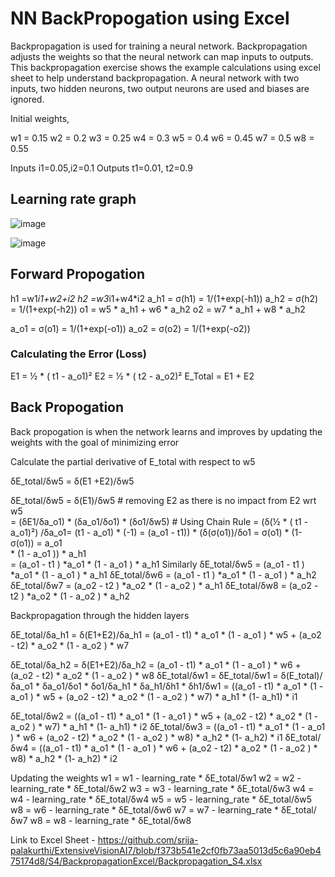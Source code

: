 # NN BackPropogation using Excel

Backpropagation is used for training a neural network. Backpropagation adjusts the weights so that the neural network can map inputs to outputs. This backpropagation exercise shows the example calculations using excel sheet to help understand backpropagation. A neural network with two inputs, two hidden neurons, two output neurons are used and biases are ignored.

Initial weights,

w1 = 0.15	w2 = 0.2	w3 = 0.25	w4 = 0.3
w5 = 0.4	w6 = 0.45	w7 = 0.5	w8 = 0.55

Inputs i1=0.05,i2=0.1
Outputs t1=0.01, t2=0.9
## Learning rate graph

![image](https://user-images.githubusercontent.com/43727228/137796580-6ff18e08-9e85-4c86-9d26-a47259d35005.png)


![image](https://user-images.githubusercontent.com/43727228/137797021-4f0814a0-fb38-4545-afc7-b84808075b48.png)

## Forward Propogation
  h1 =w1*i1+w2+i2
  h2 =w3*i1+w4*i2
  a_h1 = σ(h1) = 1/(1+exp(-h1))
  a_h2 = σ(h2) = 1/(1+exp(-h2))
  o1 = w5 * a_h1 + w6 * a_h2
  o2 = w7 * a_h1 + w8 * a_h2
  
  a_o1 = σ(o1) = 1/(1+exp(-o1))
  a_o2 = σ(o2) = 1/(1+exp(-o2))

### Calculating the Error (Loss)
E1 = ½ * ( t1 - a_o1)²
E2 = ½ * ( t2 - a_o2)²
E_Total = E1 + E2


## Back Propogation
Back propogation is when the network learns and improves by updating the weights with the goal of minimizing error

Calculate the partial derivative of E_total with respect to w5

δE_total/δw5 = δ(E1 +E2)/δw5

δE_total/δw5 = δ(E1)/δw5       # removing E2 as there is no impact from E2 wrt w5	
             = (δE1/δa_o1) * (δa_o1/δo1) * (δo1/δw5)	# Using Chain Rule
             = (δ(½ * ( t1 - a_o1)²) /δa_o1= (t1 - a_o1) * (-1) = (a_o1 - t1))
                * (δ(σ(o1))/δo1 = σ(o1) * (1-σ(o1)) = a_o1                   
                * (1 - a_o1 )) * a_h1                                       
             = (a_o1 - t1 ) *a_o1 * (1 - a_o1 ) * a_h1
Similarly
δE_total/δw5 = (a_o1 - t1 ) *a_o1 * (1 - a_o1 ) * a_h1
δE_total/δw6 = (a_o1 - t1 ) *a_o1 * (1 - a_o1 ) * a_h2
δE_total/δw7 = (a_o2 - t2 ) *a_o2 * (1 - a_o2 ) * a_h1
δE_total/δw8 = (a_o2 - t2 ) *a_o2 * (1 - a_o2 ) * a_h2

Backpropagation through the hidden layers

δE_total/δa_h1 = δ(E1+E2)/δa_h1 
               = (a_o1 - t1) * a_o1 * (1 - a_o1 ) * w5 + (a_o2 - t2) * a_o2 * (1 - a_o2 ) * w7
               
δE_total/δa_h2 = δ(E1+E2)/δa_h2 
               = (a_o1 - t1) * a_o1 * (1 - a_o1 ) * w6 + (a_o2 - t2) * a_o2 * (1 - a_o2 ) * w8
δE_total/δw1 = δE_total/δw1 = δ(E_total)/δa_o1 * δa_o1/δo1 * δo1/δa_h1 * δa_h1/δh1 * δh1/δw1
             = ((a_o1 - t1) * a_o1 * (1 - a_o1 ) * w5 + (a_o2 - t2) * a_o2 * (1 - a_o2 ) * w7) * a_h1 * (1- a_h1) * i1
             

δE_total/δw2 = ((a_o1 - t1) * a_o1 * (1 - a_o1 ) * w5 + (a_o2 - t2) * a_o2 * (1 - a_o2 ) * w7) * a_h1 * (1- a_h1) * i2
δE_total/δw3 = ((a_o1 - t1) * a_o1 * (1 - a_o1 ) * w6 + (a_o2 - t2) * a_o2 * (1 - a_o2 ) * w8) * a_h2 * (1- a_h2) * i1
δE_total/δw4 = ((a_o1 - t1) * a_o1 * (1 - a_o1 ) * w6 + (a_o2 - t2) * a_o2 * (1 - a_o2 ) * w8) * a_h2 * (1- a_h2) * i2


Updating the weights
    w1 = w1 - learning_rate * δE_total/δw1
    w2 = w2 - learning_rate * δE_total/δw2
    w3 = w3 - learning_rate * δE_total/δw3
    w4 = w4 - learning_rate * δE_total/δw4
    w5 = w5 - learning_rate * δE_total/δw5
    w8 = w6 - learning_rate * δE_total/δw6
    w7 = w7 - learning_rate * δE_total/δw7
    w8 = w8 - learning_rate * δE_total/δw8

Link to Excel Sheet - https://github.com/srija-palakurthi/ExtensiveVisionAI7/blob/f373b541e2cf0fb73aa5013d5c6a90eb475174d8/S4/BackpropagationExcel/Backpropagation_S4.xlsx
